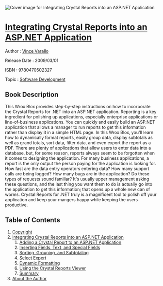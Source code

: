 ![Cover image for Integrating Crystal Reports into an ASP.NET Application](https://imgdetail.ebookreading.net/cover/cover/software_development/EB9780470502327.jpg)

[Integrating Crystal Reports into an ASP.NET Application](https://ebookreading.net/view/book/Integrating+Crystal+Reports+into+an+ASP.NET+Application-EB9780470502327_1.html "Integrating Crystal Reports into an ASP.NET Application")
====================================================================================================================

Author : [Vince Varallo](https://ebookreading.net/search/author/Vince+Varallo)

Release Date : 2009/03/01

ISBN : 9780470502327

Topic : [Software Development](https://ebookreading.net/search/category/software-development)

Book Description
-----------------

This Wrox Blox provides step-by-step instructions on how to incorporate the Crystal Reports for .NET into an ASP.NET application. Reporting is a key ingredient for polishing up applications, especially enterprise applications or line-of-business applications. You can quickly and easily build an ASP.NET application that allows a manager to run reports to get this information rather than display it in a simple HTML page. In this Wrox Blox, you'll learn how to dynamically format reports, easily group data, display subtotals as well as grand totals, sort data, filter data, and even export the report as a PDF.
There are plenty of applications that allow users to enter data into a database, but, for some reason, reports always seem to be forgotten when it comes to designing the application. For many business applications, a report is the only output the person paying for the application is looking for. How fast are the data entry operators entering data? How many support calls are being logged? How many bugs are in the application? Do these types of requests sound familiar? It's usually upper management asking these questions, and the last thing you want them to do is actually go into the application to get this information; that opens up a whole new can of worms. Crystal Reports for .NET truly is a magnificent tool to polish off your application and keep your mangers happy while keeping the users productive.
              
Table of Contents
-----------------

1. [Copyright](https://ebookreading.net/view/book/Integrating+Crystal+Reports+into+an+ASP.NET+Application-EB9780470502327_1.html)
1. [Integrating Crystal Reports into an ASP.NET Application](https://ebookreading.net/view/book/Integrating+Crystal+Reports+into+an+ASP.NET+Application-EB9780470502327_2.html)
    1. [Adding a Crystal Report to an ASP.NET Application](https://ebookreading.net/view/book/Integrating+Crystal+Reports+into+an+ASP.NET+Application-EB9780470502327_3.html)
    1. [Inserting Fields, Text, and Special Fields](https://ebookreading.net/view/book/Integrating+Crystal+Reports+into+an+ASP.NET+Application-EB9780470502327_4.html)
    1. [Sorting, Grouping, and Subtotaling](https://ebookreading.net/view/book/Integrating+Crystal+Reports+into+an+ASP.NET+Application-EB9780470502327_5.html)
    1. [Select Expert](https://ebookreading.net/view/book/Integrating+Crystal+Reports+into+an+ASP.NET+Application-EB9780470502327_6.html)
    1. [Dynamic Formatting](https://ebookreading.net/view/book/Integrating+Crystal+Reports+into+an+ASP.NET+Application-EB9780470502327_7.html)
    1. [Using the Crystal Reports Viewer](https://ebookreading.net/view/book/Integrating+Crystal+Reports+into+an+ASP.NET+Application-EB9780470502327_8.html)
    1. [Summary](https://ebookreading.net/view/book/Integrating+Crystal+Reports+into+an+ASP.NET+Application-EB9780470502327_9.html)
1. [About the Author](https://ebookreading.net/view/book/Integrating+Crystal+Reports+into+an+ASP.NET+Application-EB9780470502327_10.html)
